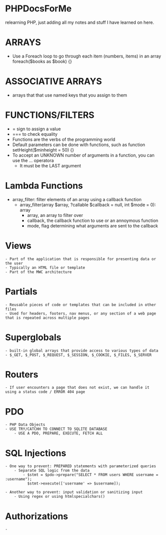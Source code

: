 # PHPDocsForMe
relearning PHP, just adding all my notes and stuff I have learned on here.

# ARRAYS
- Use a Foreach loop to go through each item (numbers, items) in an array foreach($books as $book) {}

# ASSOCIATIVE ARRAYS
- arrays that that use named keys that you assign to them

# FUNCTIONS/FILTERS
- = sign to assign a value
- === to check equality
- Functions are the verbs of the programming world
- Default parameters can be done with functions, such as function setHeight($minheight = 50) {}
- To accept an UNKNOWN number of arguments in a function, you can use the ... operatora
    - It must be the LAST argument 

# Lambda Functions
- array_filter: filter elements of an array using a callback function
    - array_filter(array $array, ?callable $callback = null, int $mode = 0): array
        - array, an array to filter over
        - callback, the callback function to use or an annoymous function
        - mode, flag determining what arguments are sent to the callback


# Views
    - Part of the application that is responsible for presenting data or the user
    - Typically an HTML file or template
    - Part of the MWC architecture

# Partials
    - Reusable pieces of code or templates that can be included in other files
    - Used for headers, footers, nav menus, or any section of a web page that is repeated across multiple pages

# Superglobals
    - built-in global arrays that provide access to various types of data 
    - $_GET, $_POST, $_REQUEST, $_SESSION, $_COOKIE, $_FILES, $_SERVER

# Routers
    - If user encounters a page that does not exist, we can handle it using a status code / ERROR 404 page
        
# PDO
    - PHP Data Objects 
    - USE TRY/CATCHH TO CONNECT TO SQLITE DATABASE
        - USE A PDO, PREPARE, EXECUTE, FETCH ALL

# SQL Injections
    - One way to prevent: PREPARED statements with parameterized queries
        - Separate SQL logic from the data
            - $stmt = $pdo->prepare("SELECT * FROM users WHERE username = :username");
              $stmt->execute(['username' => $username]);

    - Another way to prevent: input validation or sanitizing input
        - Using regex or using htmlspecialchars() 

# Authorizations
    - 